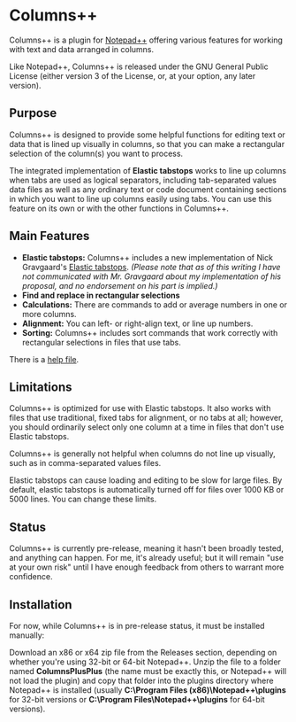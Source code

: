 # Columns++

Columns++ is a plugin for [Notepad++](https://github.com/notepad-plus-plus/notepad-plus-plus) offering various features for working with text and data arranged in columns.

Like Notepad++, Columns++ is released under the GNU General Public License (either version 3 of the License, or, at your option, any later version).

## Purpose

Columns++ is designed to provide some helpful functions for editing text or data that is lined up visually in columns, so that you can make a rectangular selection of the column(s) you want to process.

The integrated implementation of __Elastic tabstops__ works to line up columns when tabs are used as logical separators, including tab-separated values data files as well as any ordinary text or code document containing sections in which you want to line up columns easily using tabs. You can use this feature on its own or with the other functions in Columns++.

## Main Features

* __Elastic tabstops:__ Columns++ includes a new implementation of Nick Gravgaard's [Elastic tabstops](https://nickgravgaard.com/elastic-tabstops/). _(Please note that as of this writing I have not communicated with Mr. Gravgaard about my implementation of his proposal, and no endorsement on his part is implied.)_
* __Find and replace in rectangular selections__
* __Calculations:__ There are commands to add or average numbers in one or more columns.
* __Alignment:__ You can left- or right-align text, or line up numbers.
* __Sorting:__ Columns++ includes  sort commands that work correctly with rectangular selections in files that use tabs.

There is a [help file](https://coises.github.io/ColumnsPlusPlus/help.htm).

## Limitations

Columns++ is optimized for use with Elastic tabstops. It also works with files that use traditional, fixed tabs for alignment, or no tabs at all; however, you should ordinarily select only one column at a time in files that don't use Elastic tabstops.

Columns++ is generally not helpful when columns do not line up visually, such as in comma-separated values files.

Elastic tabstops can cause loading and editing to be slow for large files. By default, elastic tabstops is automatically turned off for files over 1000 KB or 5000 lines. You can change these limits.

## Status

Columns++ is currently pre-release, meaning it hasn't been broadly tested, and anything can happen. For me, it's already useful; but it will remain "use at your own risk" until I have enough feedback from others to warrant more confidence.

## Installation

For now, while Columns++ is in pre-release status, it must be installed manually:

Download an x86 or x64 zip file from the Releases section, depending on whether you're using 32-bit or 64-bit Notepad++. Unzip the file to a folder named __ColumnsPlusPlus__ (the name must be exactly this, or Notepad++ will not load the plugin) and copy that folder into the plugins directory where Notepad++ is installed (usually __C:\Program Files (x86)\Notepad++\plugins__ for 32-bit versions or __C:\Program Files\Notepad++\plugins__ for 64-bit versions).
